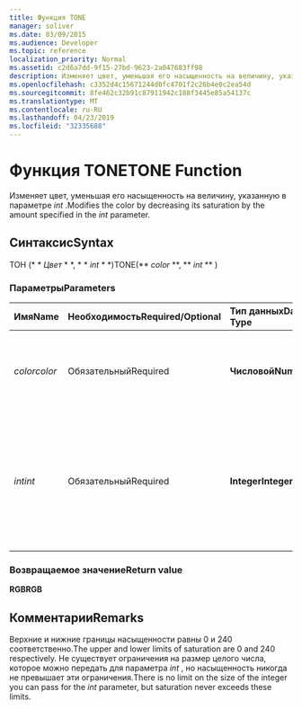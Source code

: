 ```yaml
---
title: Функция TONE
manager: soliver
ms.date: 03/09/2015
ms.audience: Developer
ms.topic: reference
localization_priority: Normal
ms.assetid: c2d6a7dd-9f15-27bd-9623-2a047683ff98
description: Изменяет цвет, уменьшая его насыщенность на величину, указанную в параметре int.
ms.openlocfilehash: c3352d4c15671244d0fc4701f2c26b4e0c2ea54d
ms.sourcegitcommit: 8fe462c32b91c87911942c188f3445e85a54137c
ms.translationtype: MT
ms.contentlocale: ru-RU
ms.lasthandoff: 04/23/2019
ms.locfileid: "32335688"
---
```

# <a name="tone-function"></a><span data-ttu-id="5a0f0-103">Функция TONE</span><span class="sxs-lookup"><span data-stu-id="5a0f0-103">TONE Function</span></span>

<span data-ttu-id="5a0f0-104">Изменяет цвет, уменьшая его насыщенность на величину, указанную в параметре _int_ .</span><span class="sxs-lookup"><span data-stu-id="5a0f0-104">Modifies the color by decreasing its saturation by the amount specified in the  _int_ parameter.</span></span> 
  
## <a name="syntax"></a><span data-ttu-id="5a0f0-105">Синтаксис</span><span class="sxs-lookup"><span data-stu-id="5a0f0-105">Syntax</span></span>

<span data-ttu-id="5a0f0-106">ТОН (\* \* *Цвет* \* \*, \* \* *int* \* \*)</span><span class="sxs-lookup"><span data-stu-id="5a0f0-106">TONE(\*\* *color* \*\*, \*\* *int* \*\* )</span></span> 
  
### <a name="parameters"></a><span data-ttu-id="5a0f0-107">Параметры</span><span class="sxs-lookup"><span data-stu-id="5a0f0-107">Parameters</span></span>

|<span data-ttu-id="5a0f0-108">**Имя**</span><span class="sxs-lookup"><span data-stu-id="5a0f0-108">**Name**</span></span>|<span data-ttu-id="5a0f0-109">**Необходимость**</span><span class="sxs-lookup"><span data-stu-id="5a0f0-109">**Required/Optional**</span></span>|<span data-ttu-id="5a0f0-110">**Тип данных**</span><span class="sxs-lookup"><span data-stu-id="5a0f0-110">**Data Type**</span></span>|<span data-ttu-id="5a0f0-111">**Описание**</span><span class="sxs-lookup"><span data-stu-id="5a0f0-111">**Description**</span></span>|
|:-----|:-----|:-----|:-----|
| <span data-ttu-id="5a0f0-112">_color_</span><span class="sxs-lookup"><span data-stu-id="5a0f0-112">_color_</span></span> <br/> |<span data-ttu-id="5a0f0-113">Обязательный</span><span class="sxs-lookup"><span data-stu-id="5a0f0-113">Required</span></span>  <br/> |<span data-ttu-id="5a0f0-114">**Числовой**</span><span class="sxs-lookup"><span data-stu-id="5a0f0-114">**Numeric**</span></span> <br/> |<span data-ttu-id="5a0f0-115">Цветовой индекс Microsoft Visio или значение RGB цвета.</span><span class="sxs-lookup"><span data-stu-id="5a0f0-115">The Microsoft Visio color index or RGB value of the color.</span></span>  <br/> |
| <span data-ttu-id="5a0f0-116">_int_</span><span class="sxs-lookup"><span data-stu-id="5a0f0-116">_int_</span></span> <br/> |<span data-ttu-id="5a0f0-117">Обязательный</span><span class="sxs-lookup"><span data-stu-id="5a0f0-117">Required</span></span>  <br/> |<span data-ttu-id="5a0f0-118">**Integer**</span><span class="sxs-lookup"><span data-stu-id="5a0f0-118">**Integer**</span></span> <br/> |<span data-ttu-id="5a0f0-119">Величина, на которую уменьшается насыщенность цвета.</span><span class="sxs-lookup"><span data-stu-id="5a0f0-119">The amount by which to decrease the saturation of the color.</span></span> <span data-ttu-id="5a0f0-120">Может быть положительным или отрицательным.</span><span class="sxs-lookup"><span data-stu-id="5a0f0-120">Can be positive or negative.</span></span>  <br/> |
   
### <a name="return-value"></a><span data-ttu-id="5a0f0-121">Возвращаемое значение</span><span class="sxs-lookup"><span data-stu-id="5a0f0-121">Return value</span></span>

 <span data-ttu-id="5a0f0-122">**RGB**</span><span class="sxs-lookup"><span data-stu-id="5a0f0-122">**RGB**</span></span>
  
## <a name="remarks"></a><span data-ttu-id="5a0f0-123">Комментарии</span><span class="sxs-lookup"><span data-stu-id="5a0f0-123">Remarks</span></span>

<span data-ttu-id="5a0f0-124">Верхние и нижние границы насыщенности равны 0 и 240 соответственно.</span><span class="sxs-lookup"><span data-stu-id="5a0f0-124">The upper and lower limits of saturation are 0 and 240 respectively.</span></span> <span data-ttu-id="5a0f0-125">Не существует ограничения на размер целого числа, которое можно передать для параметра _int_ , но насыщенность никогда не превышает эти ограничения.</span><span class="sxs-lookup"><span data-stu-id="5a0f0-125">There is no limit on the size of the integer you can pass for the  _int_ parameter, but saturation never exceeds these limits.</span></span> 
  

